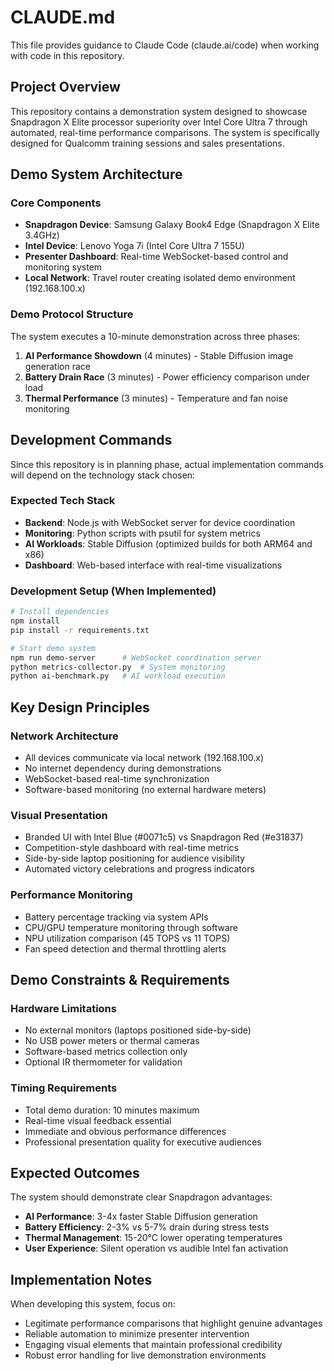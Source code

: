 # CLAUDE.md

This file provides guidance to Claude Code (claude.ai/code) when working with code in this repository.

## Project Overview

This repository contains a demonstration system designed to showcase Snapdragon X Elite processor superiority over Intel Core Ultra 7 through automated, real-time performance comparisons. The system is specifically designed for Qualcomm training sessions and sales presentations.

## Demo System Architecture

### Core Components
- **Snapdragon Device**: Samsung Galaxy Book4 Edge (Snapdragon X Elite 3.4GHz)
- **Intel Device**: Lenovo Yoga 7i (Intel Core Ultra 7 155U)
- **Presenter Dashboard**: Real-time WebSocket-based control and monitoring system
- **Local Network**: Travel router creating isolated demo environment (192.168.100.x)

### Demo Protocol Structure
The system executes a 10-minute demonstration across three phases:
1. **AI Performance Showdown** (4 minutes) - Stable Diffusion image generation race
2. **Battery Drain Race** (3 minutes) - Power efficiency comparison under load
3. **Thermal Performance** (3 minutes) - Temperature and fan noise monitoring

## Development Commands

Since this repository is in planning phase, actual implementation commands will depend on the technology stack chosen:

### Expected Tech Stack
- **Backend**: Node.js with WebSocket server for device coordination
- **Monitoring**: Python scripts with psutil for system metrics
- **AI Workloads**: Stable Diffusion (optimized builds for both ARM64 and x86)
- **Dashboard**: Web-based interface with real-time visualizations

### Development Setup (When Implemented)
```bash
# Install dependencies
npm install
pip install -r requirements.txt

# Start demo system
npm run demo-server      # WebSocket coordination server
python metrics-collector.py  # System monitoring
python ai-benchmark.py   # AI workload execution
```

## Key Design Principles

### Network Architecture
- All devices communicate via local network (192.168.100.x)
- No internet dependency during demonstrations
- WebSocket-based real-time synchronization
- Software-based monitoring (no external hardware meters)

### Visual Presentation
- Branded UI with Intel Blue (#0071c5) vs Snapdragon Red (#e31837)
- Competition-style dashboard with real-time metrics
- Side-by-side laptop positioning for audience visibility
- Automated victory celebrations and progress indicators

### Performance Monitoring
- Battery percentage tracking via system APIs
- CPU/GPU temperature monitoring through software
- NPU utilization comparison (45 TOPS vs 11 TOPS)
- Fan speed detection and thermal throttling alerts

## Demo Constraints & Requirements

### Hardware Limitations
- No external monitors (laptops positioned side-by-side)
- No USB power meters or thermal cameras
- Software-based metrics collection only
- Optional IR thermometer for validation

### Timing Requirements
- Total demo duration: 10 minutes maximum
- Real-time visual feedback essential
- Immediate and obvious performance differences
- Professional presentation quality for executive audiences

## Expected Outcomes

The system should demonstrate clear Snapdragon advantages:
- **AI Performance**: 3-4x faster Stable Diffusion generation
- **Battery Efficiency**: 2-3% vs 5-7% drain during stress tests
- **Thermal Management**: 15-20°C lower operating temperatures
- **User Experience**: Silent operation vs audible Intel fan activation

## Implementation Notes

When developing this system, focus on:
- Legitimate performance comparisons that highlight genuine advantages
- Reliable automation to minimize presenter intervention
- Engaging visual elements that maintain professional credibility
- Robust error handling for live demonstration environments